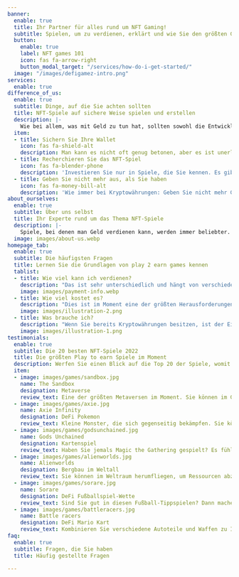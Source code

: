 ```yaml
---
banner:
  enable: true
  title: Ihr Partner für alles rund um NFT Gaming!
  subtitle: Spielen, um zu verdienen, erklärt und wie Sie den größten Gewinn erzielen können
  button:
    enable: true
    label: NFT games 101
    icon: fas fa-arrow-right
    button_modal_target: "/services/how-do-i-get-started/"
  image: "/images/defigamez-intro.png"
services:
  enable: true
difference_of_us:
  enable: true
  subtitle: Dinge, auf die Sie achten sollten
  title: NFT-Spiele auf sichere Weise spielen und erstellen
  description: |-
    Wie bei allem, was mit Geld zu tun hat, sollten sowohl die Entwickler als auch die Spieler von Krypto-Spielen auf die Sicherheit achten - andernfalls kann viel Geld verloren gehen. Mit unserer Hilfe vermeiden Sie häufige Fallen.
  item:
  - title: Sichern Sie Ihre Wallet
    icon: fas fa-shield-alt
    description: Man kann es nicht oft genug betonen, aber es ist unerlässlich, Ihre Krypto-Brieftasche zu sichern, um Ihre NFTs und Vermögenswerte zu schützen. 
  - title: Recherchieren Sie das NFT-Spiel
    icon: fas fa-blender-phone
    description: 'Investieren Sie nur in Spiele, die Sie kennen. Es gibt viele Nachahmer, die nur Kopien anderer Spiele sind, oder Spiele, die bereits "alt" und bald unbrauchbar sind. Schauen Sie sich auf unserer Website um, um einige von ihnen kennenzulernen.'
  - title: Geben Sie nicht mehr aus, als Sie haben
    icon: fas fa-money-bill-alt
    description: 'Wie immer bei Kryptowährungen: Geben Sie nicht mehr Geld aus, als Sie haben. Krypto ist immer noch ein sehr volatiler Markt, und das Gleiche gilt für Spiele'
about_ourselves:
  enable: true
  subtitle: Über uns selbst
  title: Ihr Experte rund um das Thema NFT-Spiele
  description: |-
    Spiele, bei denen man Geld verdienen kann, werden immer beliebter. Dies eröffnet sowohl den Spielern als auch den Spieleherstellern neue Möglichkeiten, auf noch nie dagewesene Weise Geld zu verdienen. Haben Sie vor, Ihre eigenen Spiele zu entwickeln, oder spielen Sie sie einfach nur? Kontaktieren Sie uns und erfahren Sie mehr.
  image: images/about-us.webp
homepage_tab:
  enable: true
  subtitle: Die häufigsten Fragen
  title: Lernen Sie die Grundlagen von play 2 earn games kennen
  tablist:
  - title: Wie viel kann ich verdienen?
    description: "Das ist sehr unterschiedlich und hängt von verschiedenen Faktoren ab, die wir in einem anderen Artikel erkunden werden. Aber lassen Sie uns das Beispiel von Axie Infinity betrachten, da es derzeit eines der etabliertesten Spiele ist. Natürlich können Sie als Early Adopter eines neuen Spiels eine Menge Geld verdienen, aber wenn wir Axie als Ausgangspunkt nehmen, erhalten wir einen guten Überblick darüber, wie viel eine durchschnittliche Person verdienen kann. In Axie züchten Sie kleine Axies, bei denen es sich um NFTs handelt, und die Spieler verdienen im Durchschnitt 9-13$ pro Tag (300$/Monat). Es gibt weitere Möglichkeiten, diesen Betrag zu erhöhen, z.B. als Manager oder durch gleichzeitigen Einsatz, was zu einem durchschnittlichen Verdienst von 66$/Tag oder 2000$ im Monat führt."
    image: images/payment-info.webp
  - title: Wie viel kostet es?
    description: "Dies ist im Moment eine der größten Herausforderungen. Da die Popularität von NFT-Spielen zunimmt und einige Spiele immer beliebter werden, kosten selbst einfache Einstiegs-NFTs über hundert Dollar. Man muss jedoch bedenken, dass sie auch nach dem Kauf noch verkauft werden können, d.h. da die meisten Spiele wertbeständig sind oder sogar im Wert steigen, werden Sie Ihre Investition nach dem Spielen wahrscheinlich zurückbekommen. Der schwierige Kompromiss besteht darin, nach neuen Spielen Ausschau zu halten, bei denen NFTs noch relativ billig sind, aber auch kein Spiel zu wählen, das in den nächsten Tagen im Wert abstürzt. Betrachten wir Axie Infinity wieder als Beispiel, können Sie damit rechnen, rund 300$ für ein Starterset zu bezahlen, was relativ sicher ist, da Axie recht etabliert ist, aber dafür einen höheren Einstiegspreis hat."
    image: images/illustration-2.png
  - title: Was brauche ich?
    description: "Wenn Sie bereits Kryptowährungen besitzen, ist der Einstieg recht einfach. Oftmals können Sie einfach ein NFT mit etablierten Münzen wie BNB, ETH oder BTC kaufen und sofort mit dem Spielen beginnen. Wenn Sie noch keine Kryptowährungen besitzen, müssen Sie Ihre lokale FOREX-Währung (Euro, Dollar, ...) über eine Plattform wie Binance in Kryptowährungen umtauschen und diese dann auf Ihr Wallet übertragen. Werfen Sie einen Blick auf einige unserer Artikel, in denen der Vorgang erklärt wird."
    image: images/illustration-1.png
testimonials:
  enable: true
  subtitle: Die 20 besten NFT-Spiele 2022
  title: Die größten Play to earn Spiele im Moment
  description: Werfen Sie einen Blick auf die Top 20 der Spiele, womit Sie jetzt verdienen können
  item:
  - image: images/games/sandbox.jpg
    name: The Sandbox
    designation: Metaverse
    review_text: Eine der größten Metaversen im Moment. Sie können im Grunde alles werden und dafür Geld verdienen. Betrachten Sie es wie Second Life.
  - image: images/games/axie.jpg
    name: Axie Infinity
    designation: DeFi Pokemon
    review_text: Kleine Monster, die sich gegenseitig bekämpfen. Sie können für neue NFTs gezüchtet werden. Betrachten Sie es wie Pokemon für DeFi
  - image: images/games/godsunchained.jpg
    name: Gods Unchained
    designation: Kartenspiel
    review_text: Haben Sie jemals Magic the Gathering gespielt? Es fühlt sich ein wenig so an, wobei Gods unchained ein Kartenspiel ist, bei dem Sie gegen die "Götter" anderer Spieler kämpfen müssen.
  - image: images/games/alienworlds.jpg
    name: Alienworlds
    designation: Bergbau im Weltall
    review_text: Sie können im Weltraum herumfliegen, um Ressourcen abzubauen und andere Spieler zu bekämpfen.
  - image: images/games/sorare.jpg
    name: Sorare
    designation: DeFi Fußballspiel-Wette
    review_text: Sind Sie gut in diesen Fußball-Tippspielen? Dann machen Sie Gewinn und verdienen Sie Geld für das richtige Erraten von Spielergebnissen
  - image: images/games/battleracers.jpg
    name: Battle racers
    designation: DeFi Mario Kart
    review_text: Kombinieren Sie verschiedene Autoteile und Waffen zu Ihrer ultimativen Renn-Todesmaschine. 
faq:
  enable: true
  subtitle: Fragen, die Sie haben
  title: Häufig gestellte Fragen

---
```

